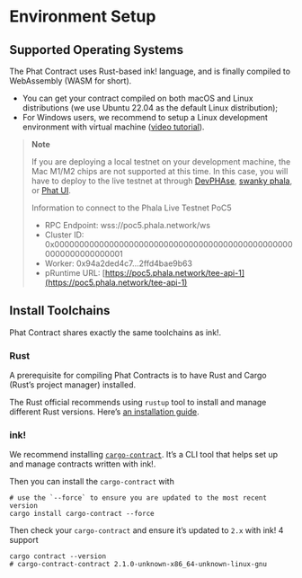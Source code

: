 # Environment Setup

## Supported Operating Systems <a href="#supported-operating-systems" id="supported-operating-systems"></a>

The Phat Contract uses Rust-based ink! language, and is finally compiled to WebAssembly (WASM for short).

* You can get your contract compiled on both macOS and Linux distributions (we use Ubuntu 22.04 as the default Linux distribution);
* For Windows users, we recommend to setup a Linux development environment with virtual machine ([video tutorial](https://www.youtube.com/watch?v=x5MhydijWmc)).

> **Note**
>
> If you are deploying a local testnet on your development machine, the Mac M1/M2 chips are not supported at this time. In this case, you will have to deploy to the live testnet at through [DevPHAse](https://github.com/l00k/devphase), [swanky phala](../getting-started/swanky-phala-cli-tool.md), or [Phat UI](https://phat.phala.network).
>
> Information to connect to the Phala Live Testnet PoC5
>
> * RPC Endpoint: wss://poc5.phala.network/ws
> * Cluster ID: 0x0000000000000000000000000000000000000000000000000000000000000001
> * Worker: 0x94a2ded4c7...2ffd4bae9b63
> * pRuntime URL: [https://poc5.phala.network/tee-api-1](https://poc5.phala.network/tee-api-1)

## Install Toolchains

Phat Contract shares exactly the same toolchains as ink!.

### Rust <a href="#rust" id="rust"></a>

A prerequisite for compiling Phat Contracts is to have Rust and Cargo (Rust’s project manager) installed.

The Rust official recommends using `rustup` tool to install and manage different Rust versions. Here’s [an installation guide](https://doc.rust-lang.org/cargo/getting-started/installation.html).

### ink! <a href="#ink" id="ink"></a>

We recommend installing [`cargo-contract`](https://github.com/paritytech/cargo-contract). It’s a CLI tool that helps set up and manage contracts written with ink!.

Then you can install the `cargo-contract` with

```
# use the `--force` to ensure you are updated to the most recent version
cargo install cargo-contract --force
```

Then check your `cargo-contract` and ensure it’s updated to `2.x` with ink! 4 support

```
cargo contract --version
# cargo-contract-contract 2.1.0-unknown-x86_64-unknown-linux-gnu
```
